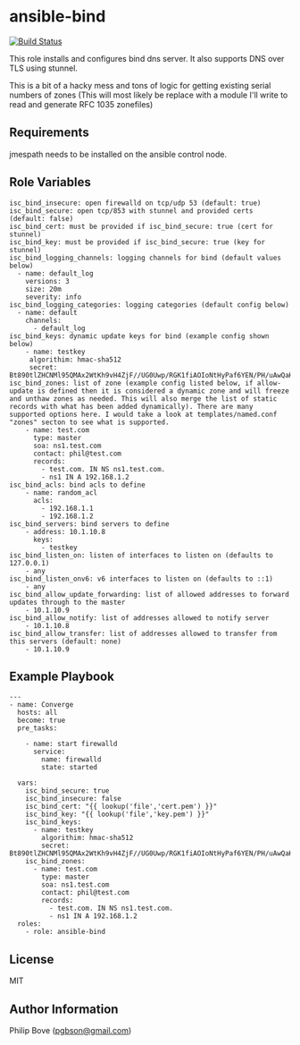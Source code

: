 ansible-bind
=========

[![Build Status](https://travis-ci.com/bandit145/ansible-bind.svg?branch=master)](https://travis-ci.com/bandit145/ansible-bind)

This role installs and configures bind dns server. It also supports DNS over TLS using stunnel.

This is a bit of a hacky mess and tons of logic for getting existing serial numbers of zones (This will most likely be replace with a module I'll write to read and generate RFC 1035 zonefiles)

Requirements
------------

jmespath needs to be installed on the ansible control node.

Role Variables
--------------

```
isc_bind_insecure: open firewalld on tcp/udp 53 (default: true)
isc_bind_secure: open tcp/853 with stunnel and provided certs (default: false)
isc_bind_cert: must be provided if isc_bind_secure: true (cert for stunnel)
isc_bind_key: must be provided if isc_bind_secure: true (key for stunnel)
isc_bind_logging_channels: logging channels for bind (default values below)
  - name: default_log
    versions: 3
    size: 20m
    severity: info
isc_bind_logging_categories: logging categories (default config below)
  - name: default
    channels:
      - default_log
isc_bind_keys: dynamic update keys for bind (example config shown below)
    - name: testkey
     algorithim: hmac-sha512
     secret: Bt890tlZHCNMl95QMAx2WtKh9vH4ZjF//UG0Uwp/RGK1fiAOIoNtHyPaf6YEN/PH/uAwQaH7f8iStNPQ50Gmlg==
isc_bind_zones: list of zone (example config listed below, if allow-update is defined then it is considered a dynamic zone and will freeze and unthaw zones as needed. This will also merge the list of static records with what has been added dynamically). There are many supported options here. I would take a look at templates/named.conf "zones" secton to see what is supported.
    - name: test.com
      type: master
      soa: ns1.test.com
      contact: phil@test.com
      records:
        - test.com. IN NS ns1.test.com.
        - ns1 IN A 192.168.1.2
isc_bind_acls: bind acls to define
	- name: random_acl
	  acls:
	  	- 192.168.1.1
	  	- 192.168.1.2
isc_bind_servers: bind servers to define
	- address: 10.1.10.8
	  keys:
	  	- testkey
isc_bind_listen_on: listen of interfaces to listen on (defaults to 127.0.0.1)
	- any
isc_bind_listen_onv6: v6 interfaces to listen on (defaults to ::1)
	- any
isc_bind_allow_update_forwarding: list of allowed addresses to forward updates through to the master
	- 10.1.10.9
isc_bind_allow_notify: list of addresses allowed to notify server
	- 10.1.10.8
isc_bind_allow_transfer: list of addresses allowed to transfer from this servers (default: none)
	- 10.1.10.9
```

Example Playbook
----------------

```
---
- name: Converge
  hosts: all
  become: true
  pre_tasks:

    - name: start firewalld
      service:
        name: firewalld
        state: started

  vars:
    isc_bind_secure: true
    isc_bind_insecure: false
    isc_bind_cert: "{{ lookup('file','cert.pem') }}"
    isc_bind_key: "{{ lookup('file','key.pem') }}"
    isc_bind_keys:
      - name: testkey
        algorithim: hmac-sha512
        secret: Bt890tlZHCNMl95QMAx2WtKh9vH4ZjF//UG0Uwp/RGK1fiAOIoNtHyPaf6YEN/PH/uAwQaH7f8iStNPQ50Gmlg==
    isc_bind_zones:
      - name: test.com
        type: master
        soa: ns1.test.com
        contact: phil@test.com
        records:
          - test.com. IN NS ns1.test.com.
          - ns1 IN A 192.168.1.2
  roles:
    - role: ansible-bind
```

License
-------

MIT

Author Information
------------------

Philip Bove (pgbson@gmail.com)
